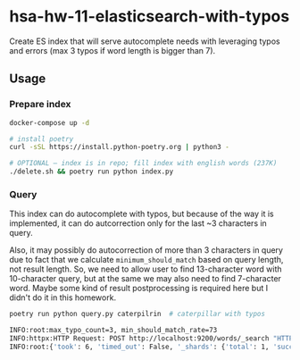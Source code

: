 # hsa-hw-11-elasticsearch-with-typos

Create ES index that will serve autocomplete needs with leveraging typos and errors (max 3 typos if word length is bigger than 7).

## Usage

### Prepare index

```sh
docker-compose up -d

# install poetry
curl -sSL https://install.python-poetry.org | python3 -

# OPTIONAL – index is in repo; fill index with english words (237K)
./delete.sh && poetry run python index.py
```

### Query

This index can do autocomplete with typos, but because of the way it is implemented,
it can do autcorrection only for the last ~3 characters in query.

Also, it may possibly do autocorrection of more than 3 characters in query
due to fact that we calculate `minimum_should_match` based on query length, not result length.
So, we need to allow user to find 13-character word with 10-character query, but at the
same we may also need to find 7-character word. Maybe some kind of result postprocessing
is required here but I didn't do it in this homework.

```sh
poetry run python query.py caterpilrin  # caterpillar with typos

INFO:root:max_typo_count=3, min_should_match_rate=73
INFO:httpx:HTTP Request: POST http://localhost:9200/words/_search "HTTP/1.1 200 OK"
INFO:root:{'took': 6, 'timed_out': False, '_shards': {'total': 1, 'successful': 1, 'skipped': 0, 'failed': 0}, 'hits': {'total': {'value': 2, 'relation': 'eq'}, 'max_score': 56.557564, 'hits': [{'_index': 'words', '_type': '_doc', '_id': '31642', '_score': 56.557564, '_source': {'word_len': 11, 'word': 'caterpillar'}}, {'_index': 'words', '_type': '_doc', '_id': '31643', '_score': 52.321903, '_source': {'word_len': 13, 'word': 'caterpillared'}}]}}
```
